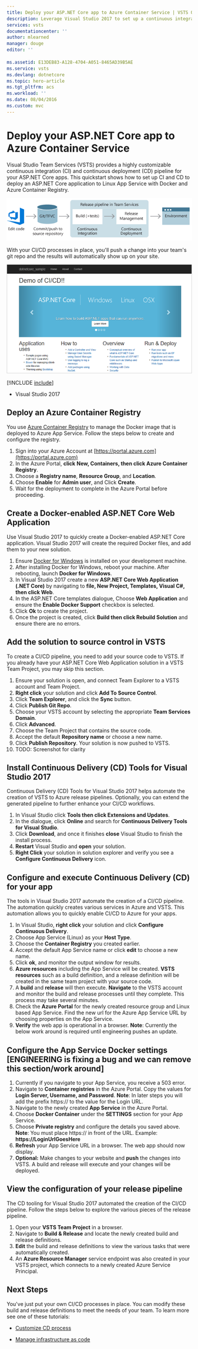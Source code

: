 ```yaml
---
title: Deploy your ASP.NET Core app to Azure Container Service | VSTS Quickstart
description: Leverage Visual Studio 2017 to set up a continuous integration (CI) build for your ASP.NET Core app, and then a continuous deployment (CD) release to an Azure Linux App Service using Visual Studio Team Services
services: vsts
documentationcenter: ''
author: mlearned
manager: douge
editor: ''

ms.assetid: E13DEB83-A128-4704-A051-8465AD39B5AE
ms.service: vsts
ms.devlang: dotnetcore
ms.topic: hero-article
ms.tgt_pltfrm: acs
ms.workload: ''
ms.date: 08/04/2016
ms.custom: mvc
---
```


# Deploy your ASP.NET Core app to Azure Container Service

Visual Studio Team Services (VSTS) provides a highly customizable continuous integration (CI) and continuous deployment (CD) pipeline for your ASP.NET Core apps. This quickstart shows how to set up CI and CD to deploy an ASP.NET Core application to Linux App Service with Docker and Azure Container Registry.

![A typical release pipeline for web applications](../build-release/get-started/_img/ci-cd/part-1/ReleasePipeline.png)

With your CI/CD processes in place, you'll push a change into your team's git repo and the results will automatically show up on your site.

![Screenshot showing ASP.NET Core web app](_img/aspnet-core-to-windows-vm/cicd-get-started-dotnetcore-sample.png)

[!INCLUDE [include](_shared/prerequisites.md)]
* Visual Studio 2017

##  Deploy an Azure Container Registry    
You use [Azure Container Registry](https://docs.microsoft.com/en-us/azure/container-registry/) to manage the Docker image that is deployed to Azure App Service.  Follow the steps below to create and configure the registry.

1.  Sign into your Azure Account at [https://portal.azure.com](https://portal.azure.com)
2.  In the Azure Portal, **click** **New, Containers, then click Azure Container Registry**.
3.  Choose a **Registry name**, **Resource Group**, and **Location**.  
4.  Choose **Enable** for **Admin user**, and Click **Create**.
5.  Wait for the deployment to complete in the Azure Portal before proceeding.

## Create a Docker-enabled ASP.NET Core Web Application    
Use Visual Studio 2017 to quickly create a Docker-enabled ASP.NET Core application.  Visual Studio 2017 will create the required Docker files, and add them to your new solution.   

1. Ensure [Docker for Windows](https://docs.docker.com/docker-for-windows/install/#download-docker-for-windows) is installed on your development machine.
2. After installing Docker for Windows, reboot your machine.  After rebooting, launch **Docker for Windows**.
2. In Visual Studio 2017 create a new **ASP.NET Core Web Application (.NET Core)** by navigating to **file, New Project, Templates, Visual C#, then click Web**.
3. In the ASP.NET Core templates dialogue, Choose **Web Application** and ensure the **Enable Docker Support** checkbox is selected.
4. Click **Ok** to create the project.
5. Once the project is created, click **Build then click Rebuild Solution** and ensure there are no errors.

## Add the solution to source control in VSTS    
To create a CI/CD pipeline, you need to add your source code to VSTS.  If you already have your ASP.NET Core Web Application solution in a VSTS Team Project, you may skip this section.

1.	Ensure your solution is open, and connect Team Explorer to a VSTS account and Team Project.      
2.	**Right click** your solution and click **Add To Source Control**.    
3.	Click **Team Explorer**, and click the **Sync** button.
4.	Click **Publish Git Repo**.
5.	Choose your VSTS account by selecting the appropriate **Team Services Domain**.
6.	Click **Advanced**.
7.	Choose the Team Project that contains the source code.
8.	Accept the default **Repository name** or choose a new name.    
9.	Click **Publish Repository**.  Your solution is now pushed to VSTS.
9.	TODO:  Screenshot for clarity           

## Install Continuous Delivery (CD) Tools for Visual Studio 2017    
Continuous Delivery (CD) Tools for Visual Studio 2017 helps automate the creation of VSTS to Azure release pipelines.  Optionally, you can extend the generated pipeline to further enhance your CI/CD workflows.

1.  In Visual Studio click **Tools then click Extensions and Updates**.
2.  In the dialogue, click **Online** and search for **Continuous Delivery Tools for Visual Studio**.
3.  Click **Download**, and once it finishes **close** Visual Studio to finish the install process.
4.  **Restart** Visual Studio and **open** your solution.
5.  **Right Click** your solution in solution explorer and verify you see a **Configure Continuous Delivery** icon.

##  Configure and execute Continuous Delivery (CD) for your app    
The tools in Visual Studio 2017 automate the creation of a CI/CD pipeline.  The automation quickly creates various services in Azure and VSTS.  This automation allows you to quickly enable CI/CD to Azure for your apps.

1.  In Visual Studio, **right click** your solution and click **Configure Continuous Delivery**.
2.  Choose App Service (Linux) as your **Host Type**.
3.  Choose the **Container Registry** you created earlier.
4.  Accept the default App Service name or click **edit** to choose a new name.
5.  Click **ok**, and monitor the output window for results.  
6.  **Azure resources** including the App Service will be created.  **VSTS resources** such as a build definition, and a release definition will be created in the same team project with your source code.
6.  A **build** and **release** will then execute.  **Navigate** to the VSTS account and monitor the build and release processes until they complete.  This process may take several minutes.
7.  Check the **Azure Portal** for the newly created resource group and Linux based App Service.  Find the new url for the Azure App Service URL by choosing properties on the App Service.
8.  **Verify** the web app is operational in a browser.  **Note**:  Currently the below work around is required until engineering pushes an update.

##	Configure the App Service Docker settings  [ENGINEERING is fixing a bug and we can remove this section/work around]
1.  Currently if you navigate to your App Service, you receive a 503 error.
2.  Navigate to **Container registries** in the Azure Portal.  Copy the values for **Login Server, Username, and Password**.  **Note**:  In later steps you will add the prefix https:// to the value for the Login URL.
3.  Navigate to the newly created **App Service** in the Azure Portal.
4.  Choose **Docker Container** under the **SETTINGS** section for your App Service.
5.  Choose **Private registry** and configure the details you saved above.  **Note**:  You must place https:// in front of the URL.  Example:  **https://LoginUrlGoesHere**
5.	**Refresh** your App Service URL in a browser.  The web app should now display.  
6.  **Optional:**  Make changes to your website and **push** the changes into VSTS.  A build and release will execute and your changes will be deployed.

##  View the configuration of your release pipeline    
The CD tooling for Visual Studio 2017 automated the creation of the CI/CD pipeline.  Follow the steps below to explore the various pieces of the release pipeline.    

1. Open your **VSTS Team Project** in a browser.
2. Navigate to **Build & Release** and locate the newly created build and release definitions.  
3. **Edit** the build and release definitions to view the various tasks that were automatically created.
4. An **Azure Resource Manager** service endpoint was also created in your VSTS project, which connects to a newly created Azure Service Principal.

## Next Steps    
You've just put your own CI/CD processes in place. You can modify these build and release definitions to meet the needs of your team. To learn more see one of these tutorials:

* [Customize CD process](customize-cd-process.md)

* [Manage infrastructure as code](infrastructure-as-code.md) 
